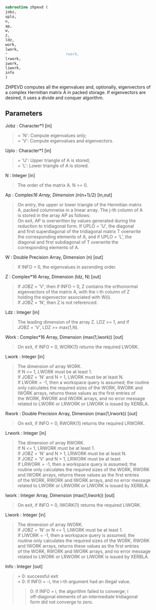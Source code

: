 ```fortran  
subroutine zhpevd (  
jobz,  
uplo,  
n,  
ap,  
w,  
z,  
ldz,  
work,  
lwork,  
*                          rwork,  
lrwork,  
iwork,  
liwork,  
info  
)  
```  
  
ZHPEVD computes all the eigenvalues and, optionally, eigenvectors of  
a complex Hermitian matrix A in packed storage.  If eigenvectors are  
desired, it uses a divide and conquer algorithm.  
  
  
## Parameters  
Jobz : Character*1 [in]  
> = 'N':  Compute eigenvalues only;  
> = 'V':  Compute eigenvalues and eigenvectors.  
  
Uplo : Character*1 [in]  
> = 'U':  Upper triangle of A is stored;  
> = 'L':  Lower triangle of A is stored.  
  
N : Integer [in]  
> The order of the matrix A.  N >= 0.  
  
Ap : Complex*16 Array, Dimension (n*(n+1)/2) [in,out]  
> On entry, the upper or lower triangle of the Hermitian matrix  
> A, packed columnwise in a linear array.  The j-th column of A  
> is stored in the array AP as follows:  
> On exit, AP is overwritten by values generated during the  
> reduction to tridiagonal form.  If UPLO = 'U', the diagonal  
> and first superdiagonal of the tridiagonal matrix T overwrite  
> the corresponding elements of A, and if UPLO = 'L', the  
> diagonal and first subdiagonal of T overwrite the  
> corresponding elements of A.  
  
W : Double Precision Array, Dimension (n) [out]  
> If INFO = 0, the eigenvalues in ascending order.  
  
Z : Complex*16 Array, Dimension (ldz, N) [out]  
> If JOBZ = 'V', then if INFO = 0, Z contains the orthonormal  
> eigenvectors of the matrix A, with the i-th column of Z  
> holding the eigenvector associated with W(i).  
> If JOBZ = 'N', then Z is not referenced.  
  
Ldz : Integer [in]  
> The leading dimension of the array Z.  LDZ >= 1, and if  
> JOBZ = 'V', LDZ >= max(1,N).  
  
Work : Complex*16 Array, Dimension (max(1,lwork)) [out]  
> On exit, if INFO = 0, WORK(1) returns the required LWORK.  
  
Lwork : Integer [in]  
> The dimension of array WORK.  
> If N <= 1,               LWORK must be at least 1.  
> If JOBZ = 'N' and N > 1, LWORK must be at least N.  
> If LWORK = -1, then a workspace query is assumed; the routine  
> only calculates the required sizes of the WORK, RWORK and  
> IWORK arrays, returns these values as the first entries of  
> the WORK, RWORK and IWORK arrays, and no error message  
> related to LWORK or LRWORK or LIWORK is issued by XERBLA.  
  
Rwork : Double Precision Array, Dimension (max(1,lrwork)) [out]  
> On exit, if INFO = 0, RWORK(1) returns the required LRWORK.  
  
Lrwork : Integer [in]  
> The dimension of array RWORK.  
> If N <= 1,               LRWORK must be at least 1.  
> If JOBZ = 'N' and N > 1, LRWORK must be at least N.  
> If JOBZ = 'V' and N > 1, LRWORK must be at least  
> If LRWORK = -1, then a workspace query is assumed; the  
> routine only calculates the required sizes of the WORK, RWORK  
> and IWORK arrays, returns these values as the first entries  
> of the WORK, RWORK and IWORK arrays, and no error message  
> related to LWORK or LRWORK or LIWORK is issued by XERBLA.  
  
Iwork : Integer Array, Dimension (max(1,liwork)) [out]  
> On exit, if INFO = 0, IWORK(1) returns the required LIWORK.  
  
Liwork : Integer [in]  
> The dimension of array IWORK.  
> If JOBZ  = 'N' or N <= 1, LIWORK must be at least 1.  
> If LIWORK = -1, then a workspace query is assumed; the  
> routine only calculates the required sizes of the WORK, RWORK  
> and IWORK arrays, returns these values as the first entries  
> of the WORK, RWORK and IWORK arrays, and no error message  
> related to LWORK or LRWORK or LIWORK is issued by XERBLA.  
  
Info : Integer [out]  
> = 0:  successful exit  
> < 0:  if INFO = -i, the i-th argument had an illegal value.  
> > 0:  if INFO = i, the algorithm failed to converge; i  
> off-diagonal elements of an intermediate tridiagonal  
> form did not converge to zero.  
  
